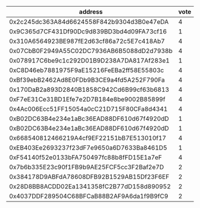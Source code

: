 address|vote|timestamp|signature
---|---|---|---
0x2c245dc363A84d6624558F842b9304d3B0e47eDA|4|1606224144|0xf3d18d5a4af5afa174e77cbffe70e0c67314d38220bb1d9e14a3f88455f285b11f6000dc99beaa5c58390c52aff80be358c9e41508d09d4adbb7c1837eae980a1b
0x9C365d7CF431Df90Dc9d839BD3bd4d09FA73cf16|1|1606224504|0xb2b7c977f64a7593d748e0854963f2e9f98cfca7aedd69a4e797de274309757f6a26796ab47f7604844cc2c55b171fc582506072884c4a4a5625778994a343e31c
0x310A6564923BE987fE2d63cf86a72c5E7c418Ab7|4|1606225276|0x12c1e103378d437baa11a6ab780e027b3b3583cab38a24596ed4c707c70c4b622bbbbb6249d83cd2526017cea121e5578d99efd17a8dda9a6cec504ca236cbf71b
0x07CbB0F2949A55C02DC7936AB6B5088dD2d7938b|4|1606226926|0x3b086780704aa78fe47e25e991cd29234aca21abe0efed2ed556c139fa010b5e2a0cd33d268c76ff5998b2ff6f205cae57e67bf2dd256463fe710ae01866791a1c
0x078917C6be9c1c292D01B9D238A7DA817Af283e1|1|1606232839|0x3e400f36f6c1f26541880a509ab9b259544a167bd3211077ea95e95dd0e51b0b5047354bcd60d4e2db27f7d7b8806d5b4477d80b65abf3429730815b4bb27f781c
0xC8D46eb7881975F9aE15216FeEBa2ff58E55803c|4|1606239652|0x12662d819da8b5c1ff1921d7634b5c2e96b0a8d87ebf49b55c343e0ec37b622444ca04109c43a16c45a9c50065021e5d777684d7d3a4ab97f7e6bbc9fbbd0ec81b
0xBf39ebB2462Ad8E0FDb9B3CE9a4fd5A252F790Fa|4|1606248468|0x22a07062bc00cca52a38ae41bf8e51c0e17d9ce087af734cc59a188433f8fcde6f502085808b88e87ec54d35c366094e31520b291679d5561e31967a697fd1a21c
0x170DaB2a893D2840B1858C942Cd6B99cf63b6813|4|1606266163|0x935a08f9d5ada5d1e0bda6586dbd1592e96715d01cf38ca350083f90dc76c0db7bb4d043391ec654a11d42af6c9530bc0a88ca8922da54a1b484cc3ef7c7a83e1b
0xF7eE31Ce31BD1Efe7e2D7B184e8be9002B85899f|4|1606266525|0x6d4b461afd2728ab8f00da14a07e417c8966db3d05770dfac731760beabc02a42512aa53546b6b8349f3639c0ed22755c61aa54a1ae35a235b7fbf4046a29a441c
0x4Ac006Ecc51FF15054a0cC21D715F80CFa8d4341|4|1606266893|0x0e4d33186f46dbc917a690a87407efc932989895289b3fbe244a610e1fb49a486d761a49d010dbaf19d776d5e1087b5223a577175349826750c937b2ca0bbf821c
0xB02DC63B4e234e1aBc36EAD88DF610d67f4920dD|1|1606278750|0xd0b4dddf6317341a5cb00260926815990fc4eb0ad7bb694ddf76a3a1b4dd4f92479727fae42948992eb2ee3ebd8090d7b4afc9dc823ea468eac4593e608ae7c31c
0xB02DC63B4e234e1aBc36EAD88DF610d67f4920dD|1|1606279896|0xcb4d81eb77485bb6a20dcb5e32ebf4e7f7b5594b78ff61f05fe623e8fc79cc076d3c2c387a9a0ac5aae66910d8f344bc1f6c536d29a2209dbe2c9ddeaab9cbc41b
0x668540812466219A4cf9EF22151bB7E513010f17|4|1606283911|0x321cc9c87ce873ad75a2178afc3b4eed15aa3f91549831574f29ff60bf38b4ef53143b98d3b8ba62eca7bc19de30c5e113ed76af3f88fe19669bf35d53a1c12f1c
0xEB403Ee2693237f23dF7e9650a6D7633Ba8461D5|1|1606283995|0xab0132beaa8a53b2d3a28e4c04447af97b46e40b2532845cc580c1f5fd532bc75cc3d6d6616fab8664025229e604447a0ea0f7f6baf123f144bb7a222f5fdffe1b
0xF54140f52e0133bFA750497fc88b8fFD15E1a7eF|4|1606303423|0xb295a9f9a2d174dcdc2c730040b761f0f201438df7886a3431429623ef678440716e47cb1a7a80ce7d5ffa42316d1ff9afbd1779bc5bb9c50206f2026c2a05991c
0x7b6b335E23c90f1FB9b9AE25FCF5cc3F2Baf2e7D|2|1606303937|0xe48124fd03c6605c7ebcd78e6869f72d36ec7b2141642318af8dbcb5cbcd219a642e2d0a792a977f83514e22ebadb30686a3373d8b4b97e66febf613d2644da01b
0x384178D9ABFdA78608DFB92B1529AB15Df23F6EF|2|1606304012|0xd9103043ed6f7e3d471a7f096422b08c64370485a842955a5607024034f040e16efe48e4ee1416334ef1caeefb522d968051820f6cd69ac9c1d6b26cecfd97271c
0x28D8BB8ACDD02Ea1341358fC2B77dD158d890952|2|1606304194|0xc11f6e8ad45313041fda53609193c9e38d16bb0605454b2aeea62b7eecfc079418161f1938a98d4065a8c63efa46184d9e703173e5a5f064a0dc8fa30c0699fd1b
0x4037DDF289504C68BFCaB88B2AF9A6da1f9B9fC9|2|1606304299|0x77c18885af89665e80c7049046f8a52527d89f4e185d751b7202a1a60e5f06c579eb97d103a1884d730175ae2baa521ba5edbae27a6eeadd9169976a2407cb7f1c